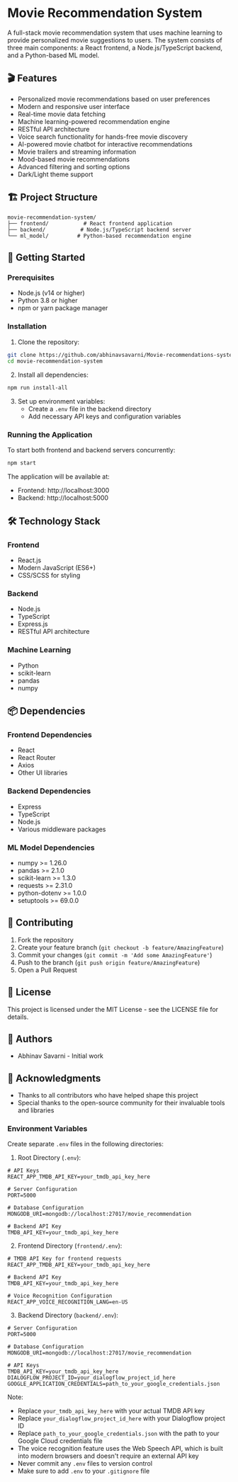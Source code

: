 # Movie Recommendation System

A full-stack movie recommendation system that uses machine learning to provide personalized movie suggestions to users. The system consists of three main components: a React frontend, a Node.js/TypeScript backend, and a Python-based ML model.

## 🎬 Features

- Personalized movie recommendations based on user preferences
- Modern and responsive user interface
- Real-time movie data fetching
- Machine learning-powered recommendation engine
- RESTful API architecture
- Voice search functionality for hands-free movie discovery
- AI-powered movie chatbot for interactive recommendations
- Movie trailers and streaming information
- Mood-based movie recommendations
- Advanced filtering and sorting options
- Dark/Light theme support

## 🏗️ Project Structure

```
movie-recommendation-system/
├── frontend/           # React frontend application
├── backend/           # Node.js/TypeScript backend server
└── ml_model/         # Python-based recommendation engine
```

## 🚀 Getting Started

### Prerequisites

- Node.js (v14 or higher)
- Python 3.8 or higher
- npm or yarn package manager

### Installation

1. Clone the repository:
```bash
git clone https://github.com/abhinavsavarni/Movie-recommendations-system.git
cd movie-recommendation-system
```

2. Install all dependencies:
```bash
npm run install-all
```

3. Set up environment variables:
   - Create a `.env` file in the backend directory
   - Add necessary API keys and configuration variables

### Running the Application

To start both frontend and backend servers concurrently:
```bash
npm start
```

The application will be available at:
- Frontend: http://localhost:3000
- Backend: http://localhost:5000

## 🛠️ Technology Stack

### Frontend
- React.js
- Modern JavaScript (ES6+)
- CSS/SCSS for styling

### Backend
- Node.js
- TypeScript
- Express.js
- RESTful API architecture

### Machine Learning
- Python
- scikit-learn
- pandas
- numpy

## 📦 Dependencies

### Frontend Dependencies
- React
- React Router
- Axios
- Other UI libraries

### Backend Dependencies
- Express
- TypeScript
- Node.js
- Various middleware packages

### ML Model Dependencies
- numpy >= 1.26.0
- pandas >= 2.1.0
- scikit-learn >= 1.3.0
- requests >= 2.31.0
- python-dotenv >= 1.0.0
- setuptools >= 69.0.0

## 🤝 Contributing

1. Fork the repository
2. Create your feature branch (`git checkout -b feature/AmazingFeature`)
3. Commit your changes (`git commit -m 'Add some AmazingFeature'`)
4. Push to the branch (`git push origin feature/AmazingFeature`)
5. Open a Pull Request

## 📝 License

This project is licensed under the MIT License - see the LICENSE file for details.

## 👥 Authors

- Abhinav Savarni - Initial work

## 🙏 Acknowledgments

- Thanks to all contributors who have helped shape this project
- Special thanks to the open-source community for their invaluable tools and libraries

### Environment Variables

Create separate `.env` files in the following directories:

1. Root Directory (`.env`):
```env
# API Keys
REACT_APP_TMDB_API_KEY=your_tmdb_api_key_here

# Server Configuration
PORT=5000

# Database Configuration
MONGODB_URI=mongodb://localhost:27017/movie_recommendation

# Backend API Key
TMDB_API_KEY=your_tmdb_api_key_here
```

2. Frontend Directory (`frontend/.env`):
```env
# TMDB API Key for frontend requests
REACT_APP_TMDB_API_KEY=your_tmdb_api_key_here

# Backend API Key
TMDB_API_KEY=your_tmdb_api_key_here

# Voice Recognition Configuration
REACT_APP_VOICE_RECOGNITION_LANG=en-US
```

3. Backend Directory (`backend/.env`):
```env
# Server Configuration
PORT=5000

# Database Configuration
MONGODB_URI=mongodb://localhost:27017/movie_recommendation

# API Keys
TMDB_API_KEY=your_tmdb_api_key_here
DIALOGFLOW_PROJECT_ID=your_dialogflow_project_id_here
GOOGLE_APPLICATION_CREDENTIALS=path_to_your_google_credentials.json
```

Note: 
- Replace `your_tmdb_api_key_here` with your actual TMDB API key
- Replace `your_dialogflow_project_id_here` with your Dialogflow project ID
- Replace `path_to_your_google_credentials.json` with the path to your Google Cloud credentials file
- The voice recognition feature uses the Web Speech API, which is built into modern browsers and doesn't require an external API key
- Never commit any `.env` files to version control
- Make sure to add `.env` to your `.gitignore` file 
